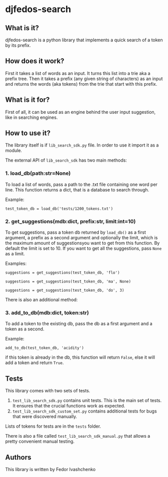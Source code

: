 # djfedos-search

## What is it?
djfedos-search is a python library that implements a quick search of a token by its prefix.

## How does it work?

First it takes a list of words as an input. It turns this list into a trie aka a prefix tree.
Then it takes a prefix (any given string of characters) as an input and returns the words
(aka tokens) from the trie that start with this prefix.

## What is it for?

First of all, it can be used as an engine behind the user input suggestion, like in searching
engines.

## How to use it?

The library itself is if `lib_search_sdk.py` file. In order to use it import it as a module.

The external API of `lib_search_sdk` has two main methods:

### 1. load_db(path:str=None)

To load a list of words, pass a path to the .txt file containing one word per line. This function
returns a dict, that is a database to search through.

Example:

`test_token_db = load_db('tests/1200_tokens.txt')`

### 2. get_suggestions(mdb:dict, prefix:str, limit:int=10)

To get suggestions, pass a token db returned by `load_db()` as a first argument,  a prefix as a
second argument and optionally the limit, which is the maximum amount of suggestionsyou want to
get from this function. By default the limit is set to 10. If you want to get all the suggestions,
pass `None` as a limit.

Examples:

`suggestions = get_suggestions(test_token_db, 'flo')`

`suggestions = get_suggestions(test_token_db, 'ma', None)`

`suggestions = get_suggestions(test_token_db, 'do', 3)`

There is also an additional method:

### 3. add_to_db(mdb:dict, token:str)

To add a token to the existing db, pass the db as a first argument and a token as a second.

Example:

`add_to_db(test_token_db, 'acidity')`

if this token is already in the db, this function will return `False`, else it will add a token
and return `True`.

## Tests
This library comes with two sets of tests.
1. `test_lib_search_sdk.py` contains unit tests. This is the main set of tests.
It ensures that the crucial functions work as expected.
2. `test_lib_search_sdk_custom_set.py` contains additional tests for bugs that
were discovered manually.

Lists of tokens for tests are in the `tests` folder.

There is also a file called `test_lib_search_sdk_manual.py` that allows a pretty convenient
manual testing.

## Authors
This library is written by Fedor Ivashchenko
